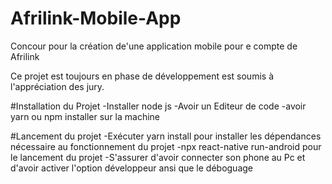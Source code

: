 # Afrilink-Mobile-App
Concour pour la création de'une application mobile pour e compte de Afrilink

Ce projet est toujours en phase de développement est soumis à l'appréciation des jury.

#Installation du Projet
-Installer node js
-Avoir un Editeur de code
-avoir yarn ou npm installer sur la machine

#Lancement du projet
-Exécuter yarn install pour installer les dépendances nécessaire au fonctionnement du projet
-npx react-native run-android pour le lancement du projet
-S'assurer d'avoir connecter son phone au Pc et d'avoir activer l'option développeur ansi que le déboguage
